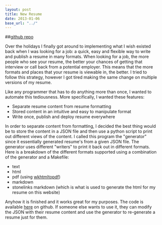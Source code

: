 ```yaml
---
layout: post
title: New Resume
date: 2013-01-06
base_url: "../"
---
```


##[github repo](https://github.com/Stonelinks/resume)

Over the holidays I finally got around to implementing what I wish existed back when I was looking for a job: a quick, easy and flexible way to write and publish a resume in many formats. When looking for a job, the more people who see your resume, the better your chances of getting that interview or call back from a potential employer. This means that the more formats and places that your resume is viewable in, the better. I tried to follow this strategy, however I got tired making the same change on multiple versions of my resume.

Like any programmer that has to do anything more than once, I wanted to automate this tediousness. More specifically, I wanted these features:

- Separate resume content from resume formatting
- Stored content in an intuitive and easy to manipulate format
- Write once, publish and deploy resume everywhere

In order to separate content from formatting, I decided the best thing would be to store the content in a JSON file and then use a python script to print out different views of the content. I called this program the "generator" since it essentially generated resume's from a given JSON file. The generator uses different "writers" to print it back out in different formats. Here is a breakdown of the different formats supported using a combination of the generator and a Makefile:

- text
- html
- pdf (using [wkhtmltopdf](http://code.google.com/p/wkhtmltopdf/))
- markdown
- stonelinks markdown (which is what is used to generate the html for my resume on this website)

Anyhow it is finished and it works great for my purposes. The code is available [here](https://github.com/Stonelinks/resume) on github. If someone else wants to use it, they can modify the JSON with their resume content and use the generator to re-generate a resume just for them.
